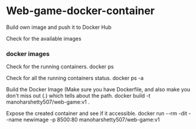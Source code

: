 # Web-game-docker-container
Build own image and push it to Docker Hub

Check for the available images
### docker images

Check for the running containers.
docker ps

Check for all the running containers status.
docker ps -a

Build the Docker Image (Make sure you have Dockerfile, and also make you don't miss out (.) which tells about the path.
docker build -t manoharshetty507/web-game:v1 .

Expose the created container and see if it accessible.
docker run --rm -dit --name newimage -p 8500:80 manoharshetty507/web-game:v1
